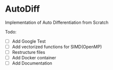 # AutoDiff


Implementation of Auto Differentiation from Scratch

Todo:
- [ ] Add Google Test 
- [ ] Add vectorized functions for SIMD(OpenMP)
- [ ] Restructure files
- [ ] Add Docker container
- [ ] Add Documentation
